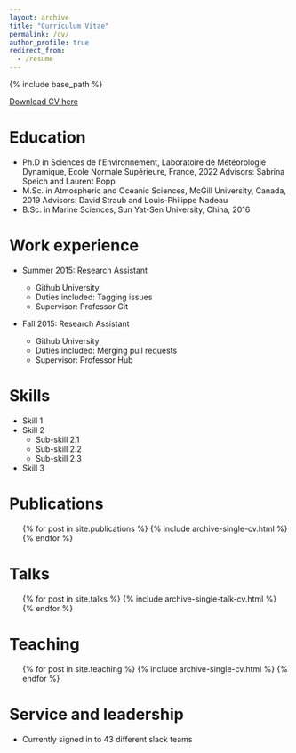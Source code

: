 ```yaml
---
layout: archive
title: "Curriculum Vitae"
permalink: /cv/
author_profile: true
redirect_from:
  - /resume
---
```


{% include base_path %}

[Download CV here](http://yanxu-chen.github.io/files/Chen2021_1.pdf)

Education
======
* Ph.D in Sciences de l'Environnement, Laboratoire de Météorologie Dynamique, Ecole Normale Supérieure, France, 2022
  Advisors: Sabrina Speich and Laurent Bopp
* M.Sc. in Atmospheric and Oceanic Sciences, McGill University, Canada, 2019
  Advisors: David Straub and Louis-Philippe Nadeau
* B.Sc. in Marine Sciences, Sun Yat-Sen University, China, 2016

Work experience
======
* Summer 2015: Research Assistant
  * Github University
  * Duties included: Tagging issues
  * Supervisor: Professor Git

* Fall 2015: Research Assistant
  * Github University
  * Duties included: Merging pull requests
  * Supervisor: Professor Hub
  
Skills
======
* Skill 1
* Skill 2
  * Sub-skill 2.1
  * Sub-skill 2.2
  * Sub-skill 2.3
* Skill 3

Publications
======
  <ul>{% for post in site.publications %}
    {% include archive-single-cv.html %}
  {% endfor %}</ul>
  
Talks
======
  <ul>{% for post in site.talks %}
    {% include archive-single-talk-cv.html %}
  {% endfor %}</ul>
  
Teaching
======
  <ul>{% for post in site.teaching %}
    {% include archive-single-cv.html %}
  {% endfor %}</ul>
  
Service and leadership
======
* Currently signed in to 43 different slack teams
